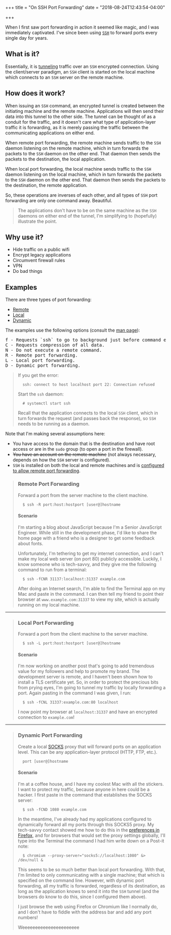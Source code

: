 +++
title = "On SSH Port Forwarding"
date = "2018-08-24T12:43:54-04:00"

+++

When I first saw port forwarding in action it seemed like magic, and I was immediately captivated.  I've since been using [`SSH`] to forward ports every single day for years.

## What is it?

Essentially, it is [tunneling] traffic over an `SSH` encrypted connection.  Using the client/server paradigm, an `SSH` client is started on the local machine which connects to an `SSH` server on the remote machine.

## How does it work?

When issuing an `SSH` command, an encrypted tunnel is created between the initiating machine and the remote machine.  Applications will then send their data into this tunnel to the other side.  The tunnel can be thought of as a conduit for the traffic, and it doesn't care what type of application-layer traffic it is forwarding, as it is merely passing the traffic between the communicating applications on either end.

When remote port forwarding, the remote machine sends traffic to the `SSH` daemon listening on the remote machine, which in turn forwards the packets to the `SSH` daemon on the other end.  That daemon then sends the packets to the destination, the local application.

When local port forwarding, the local machine sends traffic to the `SSH` daemon listening on the local machine, which in turn forwards the packets to the `SSH` daemon on the other end.  That daemon then sends the packets to the destination, the remote application.

So, these operations are inverses of each other, and all types of `SSH` port forwarding are only one command away.  Beautiful.

> The applications don't have to be on the same machine as the `SSH` daemons on either end of the tunnel, I'm simplifying to (hopefully) illustrate the point.

## Why use it?

- Hide traffic on a public wifi
- Encrypt legacy applications
- Circumvent firewall rules
- VPN
- Do bad things

## Examples

There are three types of port forwarding:

- <a href="#remote-port-forwarding">Remote</a>
- <a href="#local-port-forwarding">Local</a>
- <a href="#dynamic-port-forwarding">Dynamic</a>

The examples use the following options (consult the [man page]):

<pre class="math">
f - Requests `ssh` to go to background just before command execution.
C - Requests compression of all data.
N - Do not execute a remote command.
R - Remote port forwarding.
L - Local port forwarding.
D - Dynamic port forwarding.
</pre>

> If you get the error:
>
>		ssh: connect to host localhost port 22: Connection refused
>
> Start the `ssh` daemon:
>
>		# systemctl start ssh
>
> Recall that the application connects to the local `SSH` client, which in turn forwards the request (and passes back the response), so `SSH` needs to be running as a daemon.

Note that I'm making several assumptions here:

- You have access to the domain that is the destination and have root access or are in the `sudo` group (to open a port in the firewall).
- <strike>You have an account on the remote machine</strike> (not always necessary, depends on how the `SSH` server is configured).
- `SSH` is installed on both the local and remote machines and is [configured to allow remote port forwarding].

> ### Remote Port Forwarding
>
> Forward a port from the server machine to the client machine.
>
>		$ ssh -R port:host:hostport [user@]hostname
>
> #### Scenario
>
> I'm starting a blog about JavaScript because I'm a Senior JavaScript Engineer.  While still in the development phase, I'd like to share the home page with a friend who is a designer to get some feedback about fonts.
>
> Unfortunately, I'm tethering to get my internet connection, and I can't make my local web server (on port 80) publicly accessible.  Luckily, I know someone who is tech-savvy, and they give me the following command to run from a terminal:
>
> 		$ ssh -fCNR 31137:localhost:31337 example.com
>
> After doing an Internet search, I'm able to find the Terminal app on my Mac and paste in the command.  I can then tell my friend to point their browser at `www.example.com:31337` to view my site, which is actually running on my local machine.

---

> ### Local Port Forwarding
>
> Forward a port from the client machine to the server machine.
>
>		$ ssh -L port:host:hostport [user@]hostname
>
> #### Scenario
>
> I'm now working on another post that's going to add tremendous value for my followers and help to promote my brand.  The development server is remote, and I haven't been shown how to install a TLS certificate yet.  So, in order to protect the precious bits from prying eyes, I'm going to tunnel my traffic by locally forwarding a port.  Again pasting in the command I was given, I run:
>
>		$ ssh -fCNL 31337:example.com:80 localhost
>
> I now point my browser at `localhost:31337` and have an encrypted connection to `example.com`!

---

> ### Dynamic Port Forwarding
>
> Create a local [SOCKS] proxy that will forward ports on an application level.  This can be any application-layer protocol (HTTP, FTP, etc.).
>
>		port [user@]hostname
>
> #### Scenario
>
> I'm at a coffee house, and I have my coolest Mac with all the stickers.  I want to protect my traffic, because anyone in here could be a hacker.  I first paste in the command that establishes the SOCKS server:
>
>		$ ssh -fCND 1080 example.com
>
> In the meantime, I've already had my applications configured to dynamically forward all my ports through this SOCKS5 proxy.  My tech-savvy contact showed me how to do this in the [preferences in Firefox], and for browsers that would set the proxy settings globally, I'll type into the Terminal the command I had him write down on a Post-it note:
>
>		$ chromium --proxy-server="socks5://localhost:1080" &> /dev/null &
>
> This seems to be so much better than local port forwarding.  With that, I'm limited to only communicating with a single machine; that which is specified on the command line.  However, with dynamic port forwarding, all my traffic is forwarded, regardless of its destination, as long as the application knows to send it into the `SSH` tunnel (and the browsers do know to do this, since I configured them above).
>
> I just browse the web using Firefox or Chromium like I normally do, and I don't have to fiddle with the address bar and add any port numbers!
>
> Weeeeeeeeeeeeeeeeeeeeee

[`SSH`]: https://www.openssh.com/
[tunneling]: https://www.ssh.com/ssh/tunneling/
[port]: https://en.wikipedia.org/wiki/Port_%28computer_networking%29
[man page]: https://linux.die.net/man/1/ssh
[configured to allow remote port forwarding]: https://www.ssh.com/ssh/tunneling/example#sec-Remote-Forwarding
[SOCKS]: https://en.wikipedia.org/wiki/SOCKS
[preferences in Firefox]: https://support.mozilla.org/en-US/kb/connection-settings-firefox

